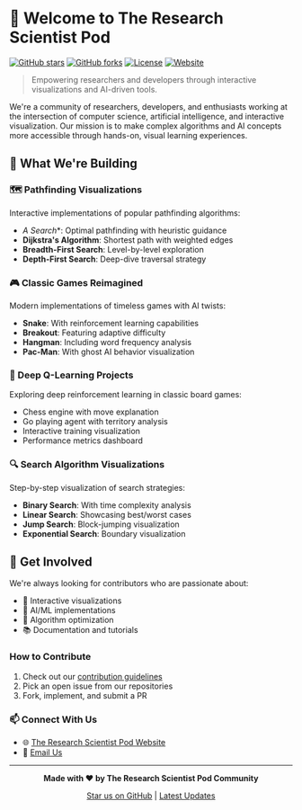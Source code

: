 # 🧪 Welcome to The Research Scientist Pod

[![GitHub stars](https://img.shields.io/github/stars/research-scientist-pod?style=social)](https://github.com/the-research-scientist-pod)
[![GitHub forks](https://img.shields.io/github/forks/research-scientist-pod?style=social)](https://github.com/The-Research-Scientist-Pod)
[![License](https://img.shields.io/badge/License-MIT-blue.svg)](https://opensource.org/licenses/MIT)
[![Website](https://img.shields.io/badge/Website-researchdatapod.com-brightgreen)](https://researchdatapod.com)

> Empowering researchers and developers through interactive visualizations and AI-driven tools.

We're a community of researchers, developers, and enthusiasts working at the intersection of computer science, artificial intelligence, and interactive visualization. Our mission is to make complex algorithms and AI concepts more accessible through hands-on, visual learning experiences.

## 🚀 What We're Building

### 🗺️ Pathfinding Visualizations
Interactive implementations of popular pathfinding algorithms:
- **A* Search**: Optimal pathfinding with heuristic guidance
- **Dijkstra's Algorithm**: Shortest path with weighted edges
- **Breadth-First Search**: Level-by-level exploration
- **Depth-First Search**: Deep-dive traversal strategy

### 🎮 Classic Games Reimagined
Modern implementations of timeless games with AI twists:
- **Snake**: With reinforcement learning capabilities
- **Breakout**: Featuring adaptive difficulty
- **Hangman**: Including word frequency analysis
- **Pac-Man**: With ghost AI behavior visualization

### 🤖 Deep Q-Learning Projects
Exploring deep reinforcement learning in classic board games:
- Chess engine with move explanation
- Go playing agent with territory analysis
- Interactive training visualization
- Performance metrics dashboard

### 🔍 Search Algorithm Visualizations
Step-by-step visualization of search strategies:
- **Binary Search**: With time complexity analysis
- **Linear Search**: Showcasing best/worst cases
- **Jump Search**: Block-jumping visualization
- **Exponential Search**: Boundary visualization

## 📢 Get Involved

We're always looking for contributors who are passionate about:
- 🎨 Interactive visualizations
- 🧠 AI/ML implementations
- 🎯 Algorithm optimization
- 📚 Documentation and tutorials

### How to Contribute

1. Check out our [contribution guidelines](./CONTRIBUTING.md)
2. Pick an open issue from our repositories
3. Fork, implement, and submit a PR

### 📫 Connect With Us

- 🌐 [The Research Scientist Pod Website](https://researchdatapod.com)
- 📧 [Email Us](mailto:suf@researchdatapod.com)

---

<div align="center">

**Made with ❤️ by The Research Scientist Pod Community**

[Star us on GitHub](https://github.com/the-research-scientist-pod) | [Latest Updates](https://researchdatapod.com/blog)

</div>

